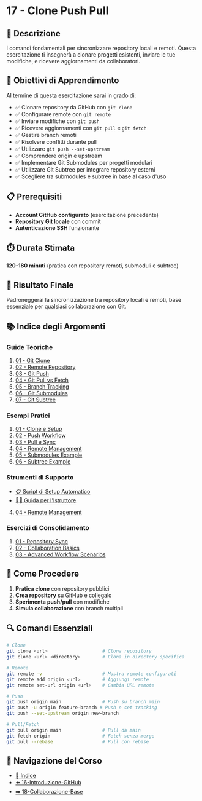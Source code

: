 # 17 - Clone Push Pull

## 📖 Descrizione

I comandi fondamentali per sincronizzare repository locali e remoti. Questa esercitazione ti insegnerà a clonare progetti esistenti, inviare le tue modifiche, e ricevere aggiornamenti da collaboratori.

## 🎯 Obiettivi di Apprendimento

Al termine di questa esercitazione sarai in grado di:

- ✅ Clonare repository da GitHub con `git clone`
- ✅ Configurare remote con `git remote`
- ✅ Inviare modifiche con `git push`
- ✅ Ricevere aggiornamenti con `git pull` e `git fetch`
- ✅ Gestire branch remoti
- ✅ Risolvere conflitti durante pull
- ✅ Utilizzare `git push --set-upstream`
- ✅ Comprendere origin e upstream
- ✅ Implementare Git Submodules per progetti modulari
- ✅ Utilizzare Git Subtree per integrare repository esterni
- ✅ Scegliere tra submodules e subtree in base al caso d'uso

## 📋 Prerequisiti

- **Account GitHub configurato** (esercitazione precedente)
- **Repository Git locale** con commit
- **Autenticazione SSH** funzionante

## ⏱️ Durata Stimata

**120-180 minuti** (pratica con repository remoti, submoduli e subtree)

## 🎯 Risultato Finale

Padroneggerai la sincronizzazione tra repository locali e remoti, base essenziale per qualsiasi collaborazione con Git.

## 📚 Indice degli Argomenti

### Guide Teoriche
1. [01 - Git Clone](./guide/01-git-clone.md)
2. [02 - Remote Repository](./guide/02-remote-repository.md)
3. [03 - Git Push](./guide/03-git-push.md)
4. [04 - Git Pull vs Fetch](./guide/04-pull-vs-fetch.md)
5. [05 - Branch Tracking](./guide/05-branch-tracking.md)
6. [06 - Git Submodules](./guide/06-git-submodules.md)
7. [07 - Git Subtree](./guide/07-git-subtree.md)

### Esempi Pratici
1. [01 - Clone e Setup](./esempi/01-clone-setup.md)
2. [02 - Push Workflow](./esempi/02-push-workflow.md)
3. [03 - Pull e Sync](./esempi/03-pull-sync.md)
4. [04 - Remote Management](./esempi/04-remote-management.md)
5. [05 - Submodules Example](./esempi/05-submodules-example.md)
6. [06 - Subtree Example](./esempi/06-subtree-example.md)

### Strumenti di Supporto
- [📋 Script di Setup Automatico](./esempi/setup-examples.sh)
- [👨‍🏫 Guida per l'Istruttore](./esempi/instructor-guide.md)
4. [04 - Remote Management](./esempi/04-remote-management.md)

### Esercizi di Consolidamento
1. [01 - Repository Sync](./esercizi/01-repository-sync.md)
2. [02 - Collaboration Basics](./esercizi/02-collaboration-basics.md)
3. [03 - Advanced Workflow Scenarios](./esercizi/03-advanced-workflow-scenarios.md)

## 🚀 Come Procedere

1. **Pratica clone** con repository pubblici
2. **Crea repository** su GitHub e collegalo
3. **Sperimenta push/pull** con modifiche
4. **Simula collaborazione** con branch multipli

## 🔍 Comandi Essenziali

```bash
# Clone
git clone <url>                    # Clona repository
git clone <url> <directory>        # Clona in directory specifica

# Remote
git remote -v                      # Mostra remote configurati
git remote add origin <url>        # Aggiungi remote
git remote set-url origin <url>    # Cambia URL remote

# Push
git push origin main               # Push su branch main
git push -u origin feature-branch # Push e set tracking
git push --set-upstream origin new-branch

# Pull/Fetch
git pull origin main               # Pull da main
git fetch origin                   # Fetch senza merge
git pull --rebase                  # Pull con rebase
```

## 🔄 Navigazione del Corso

- [📑 Indice](../README.md)
- [⬅️ 16-Introduzione-GitHub](../16-Introduzione-GitHub/README.md)
- [➡️ 18-Collaborazione-Base](../18-Collaborazione-Base/README.md)
